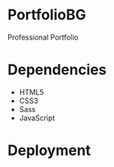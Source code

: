 # PortfolioBG
Professional Portfolio

# Dependencies

* HTML5
* CSS3
* Sass
* JavaScript

# Deployment
